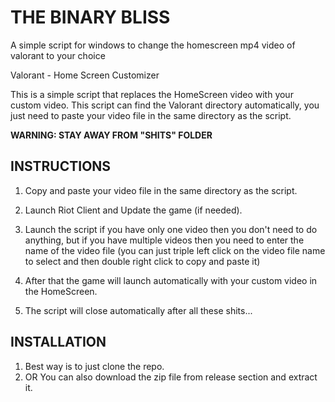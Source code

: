 # THE BINARY BLISS
A simple script for windows to change the homescreen mp4 video of valorant to your choice

Valorant - Home Screen Customizer

This is a simple script that replaces the HomeScreen video with your custom video. This script can find the Valorant directory automatically, you just need to paste your video file in the same directory as the script.

**WARNING: STAY AWAY FROM "SHITS" FOLDER**


## INSTRUCTIONS
1. Copy and paste your video file in the same directory as the script.

2. Launch Riot Client and Update the game (if needed).

3. Launch the script if you have only one video then you don't need to do anything, but if you have multiple videos then you need to enter the name of the video file (you can just triple left click on the video file name to select and then double right click to copy and paste it)

4. After that the game will launch automatically with your custom video in the HomeScreen.

5. The script will close automatically after all these shits...

## INSTALLATION

1. Best way is to just clone the repo.
2. OR You can also download the zip file from release section and extract it.